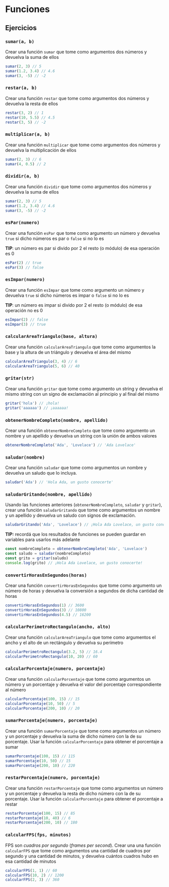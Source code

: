# Funciones

## Ejercicios

### `sumar(a, b)`

Crear una función `sumar` que tome como argumentos dos números y devuelva la suma de ellos

```javascript
sumar(2, 3) // 5
sumar(1.2, 3.4) // 4.6
sumar(3, -5) // -2
```

### `restar(a, b)`

Crear una función `restar` que tome como argumentos dos números y devuelva la resta de ellos

```javascript
restar(3, 2) // 1
restar(10, 5.5) // 4.5
restar(3, 5) // -2
```

### `multiplicar(a, b)`

Crear una función `multiplicar` que tome como argumentos dos números y devuelva la multiplicación de ellos

```javascript
sumar(2, 3) // 6
sumar(4, 0.5) // 2
```

### `dividir(a, b)`

Crear una función `dividir` que tome como argumentos dos números y devuelva la suma de ellos

```javascript
sumar(2, 3) // 5
sumar(1.2, 3.4) // 4.6
sumar(3, -5) // -2
```

### `esPar(numero)`

Crear una función `esPar` que tome como argumento un número y devuelva `true` si dicho números es par o `false` si no lo es

**TIP**: un número es par si divido por 2 el resto (o módulo) de esa operación es 0

```javascript
esPar(2) // true
esPar(3) // false
```

### `esImpar(numero)`

Crear una función `esImpar` que tome como argumento un número y devuelva `true` si dicho números es impar o `false` si no lo es

**TIP**: un número es impar si divido por 2 el resto (o módulo) de esa operación no es 0

```javascript
esImpar(2) // false
esImpar(3) // true
```

### `calcularAreaTriangulo(base, altura)`

Crear una función `calcularAreaTriangulo` que tome como argumentos la base y la altura de un triángulo y devuelva el área del mismo

```javascript
calcularAreaTriangulo(3, 4) // 6
calcularAreaTriangulo(5, 6) // 40
```

### `gritar(str)` 

Crear una función `gritar` que tome como argumento un string y devuelva el mismo string con un signo de exclamación al principio y al final del mismo

```javascript
gritar('hola') // ¡hola!
gritar('aaaaaa') // ¡aaaaaa!
```

### `obtenerNombreCompleto(nombre, apellido)`

Crear una función `obtenerNombreCompleto` que tome como argumento un nombre y un apellido y devuelva un string con la unión de ambos valores

```javascript
obtenerNombreCompleto('Ada', 'Lovelace') // 'Ada Lovelace'
```

### `saludar(nombre)`

Crear una función `saludar` que tome como argumentos un nombre y devuelva un saludo que lo incluya.

```javascript
saludar('Ada') // 'Hola Ada, un gusto conocerte'
```

### `saludarGritando(nombre, apellido)`

Usando las funciones anteriores (`obtenerNombreCompleto`, `saludar` y `gritar`), crear una función `saludarGritando` que tome como argumentos un nombre y un apellido y devuelva un saludo con signos de exclamación.

```javascript
saludarGritando('Ada', 'Lovelace') // ¡Hola Ada Lovelace, un gusto conocerte!
```

**TIP:** recordá que los resultados de funciones se pueden guardar en variables para usarlos más adelante

```javascript
const nombreCompleto = obtenerNombreCompleto('Ada', 'Lovelace')
const saludo = saludar(nombreCompleto)
const grito = gritar(saludo)
console.log(grito) // ¡Hola Ada Lovelace, un gusto conocerte!
```

### `convertirHorasEnSegundos(horas)`

Crear una función `convertirHorasEnSegundos` que tome como argumento un número de horas y devuelva la conversión a segundos de dicha cantidad de horas

```javascript
convertirHorasEnSegundos(1) // 3600
convertirHorasEnSegundos(3) // 10800
convertirHorasEnSegundos(4.5) // 16200
```

### `calcularPerimetroRectangulo(ancho, alto)`

Crear una función `calcularAreaTriangulo` que tome como argumentos el ancho y el alto de un rectángulo y devuelva su perímetro

```javascript
calcularPerimetroRectangulo(3.2, 5) // 16.4
calcularPerimetroRectangulo(10, 20) // 60
```

### `calcularPorcentaje(numero, porcentaje)`

Crear una función `calcularPorcentaje` que tome como argumentos un número y un porcentaje y devuelva el valor del porcentaje correspondiente al número

```javascript
calcularPorcentaje(100, 15) // 15
calcularPorcentaje(10, 50) // 5
calcularPorcentaje(200, 10) // 20
```

### `sumarPorcentaje(numero, porcentaje)`

Crear una función `sumarPorcentaje` que tome como argumentos un número y un porcentaje y devuelva la suma de dicho número con la de su porcentaje. Usar la función `calcularPorcentaje` para obtener el porcentaje a sumar

```javascript
sumarPorcentaje(100, 15) // 115
sumarPorcentaje(10, 50) // 15
sumarPorcentaje(200, 10) // 220
```

### `restarPorcentaje(numero, porcentaje)`

Crear una función `restarPorcentaje` que tome como argumentos un número y un porcentaje y devuelva la resta de dicho número con la de su porcentaje. Usar la función `calcularPorcentaje` para obtener el porcentaje a restar

```javascript
restarPorcentaje(100, 15) // 85
restarPorcentaje(10, 40) // 6
restarPorcentaje(200, 10) // 180
```

### `calcularFPS(fps, minutos)`

FPS son _cuadros por segundo_ (_frames per second_). Crear una una función `calcularFPS` que tome como argumentos una cantidad de cuadros por segundo y una cantidad de minutos, y devuelva cuántos cuadros hubo en esa cantidad de minutos

```javascript
calcularFPS(1, 1) // 60
calcularFPS(10, 2) // 1200
calcularFPS(2, 3) // 360
```
